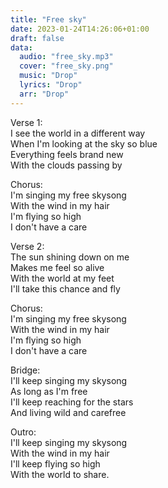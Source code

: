 ```yaml
---
title: "Free sky"
date: 2023-01-24T14:26:06+01:00
draft: false
data:
  audio: "free_sky.mp3"
  cover: "free_sky.png"
  music: "Drop"
  lyrics: "Drop"
  arr: "Drop"
---
```


Verse 1:  
I see the world in a different way  
When I'm looking at the sky so blue  
Everything feels brand new  
With the clouds passing by  

Chorus:  
I'm singing my free skysong  
With the wind in my hair  
I'm flying so high  
I don't have a care  

Verse 2:  
The sun shining down on me  
Makes me feel so alive  
With the world at my feet  
I'll take this chance and fly  

Chorus:  
I'm singing my free skysong  
With the wind in my hair  
I'm flying so high  
I don't have a care  

Bridge:  
I'll keep singing my skysong  
As long as I'm free  
I'll keep reaching for the stars  
And living wild and carefree  

Outro:  
I'll keep singing my skysong  
With the wind in my hair  
I'll keep flying so high  
With the world to share.  